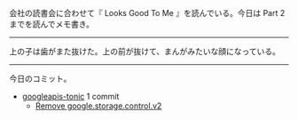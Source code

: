 会社の読書会に合わせて『 Looks Good To Me 』を読んでいる。今日は Part 2 までを読んでメモ書き。

---

上の子は歯がまた抜けた。上の前が抜けて、まんがみたいな顔になっている。

---

今日のコミット。

- [googleapis-tonic](https://github.com/bouzuya/googleapis-tonic) 1 commit
  - [Remove google.storage.control.v2](https://github.com/bouzuya/googleapis-tonic/commit/78a7e9ef93d8fc4e24dede1f5b063c60a8782072)


